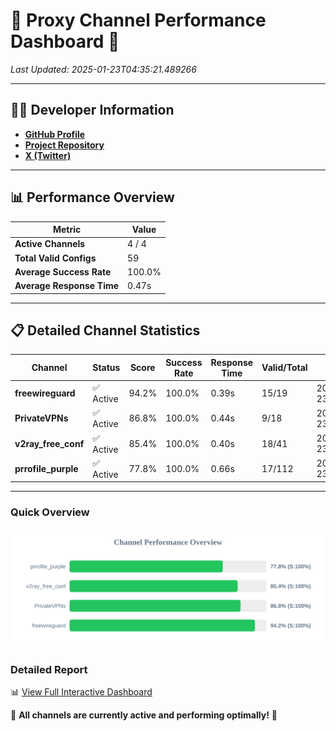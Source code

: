 # 🌟 Proxy Channel Performance Dashboard 🌟

_Last Updated: 2025-01-23T04:35:21.489266_

---

## 👩‍💻 Developer Information

- **[GitHub Profile](https://github.com/4n0nymou3)**  
- **[Project Repository](https://github.com/4n0nymou3/multi-proxy-config-fetcher)**  
- **[X (Twitter)](https://x.com/4n0nymou3)**  

---

## 📊 Performance Overview

| Metric                | Value       |
|-----------------------|-------------|
| **Active Channels**   | 4 / 4       |
| **Total Valid Configs** | 59          |
| **Average Success Rate** | 100.0%      |
| **Average Response Time** | 0.47s       |

---

## 📋 Detailed Channel Statistics

| Channel          | Status     | Score  | Success Rate | Response Time | Valid/Total | Last Success               |
|------------------|------------|--------|--------------|---------------|-------------|----------------------------|
| **freewireguard**  | ✅ Active  | 94.2%  | 100.0% | 0.39s         | 15/19       | 2025-01-23T04:35:21.487502 |
| **PrivateVPNs**  | ✅ Active  | 86.8%  | 100.0% | 0.44s         | 9/18       | 2025-01-23T04:35:21.066870 |
| **v2ray_free_conf**  | ✅ Active  | 85.4%  | 100.0% | 0.40s         | 18/41       | 2025-01-23T04:35:20.588371 |
| **prrofile_purple**  | ✅ Active  | 77.8%  | 100.0% | 0.66s         | 17/112       | 2025-01-23T04:35:20.151113 |

---

### Quick Overview
<div align="center">
  <a href="https://raw.githubusercontent.com/nullluser/NullRepo/refs/heads/main/assets/channel_stats_chart.svg">
    <img src="https://raw.githubusercontent.com/nullluser/NullRepo/refs/heads/main/assets/channel_stats_chart.svg" alt="Source Performance Statistics" width="800">
  </a>
</div>

### Detailed Report
📊 [View Full Interactive Dashboard](https://htmlpreview.github.io/?https://github.com/nullluser/NullRepo/blob/main/assets/performance_report.html)

🎉 **All channels are currently active and performing optimally!** 🎉

